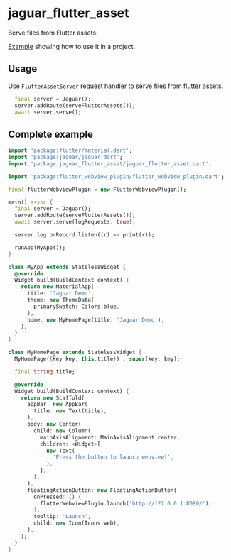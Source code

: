 # jaguar_flutter_asset

Serve files from Flutter assets.

[Example](https://github.com/jaguar-examples/flutter_webview) showing
how to use it in a project.

## Usage

Use `FlutterAssetServer` request handler to serve files from flutter assets.

```dart
  final server = Jaguar();
  server.addRoute(serveFlutterAssets());
  await server.serve();
```

## Complete example

```dart
import 'package:flutter/material.dart';
import 'package:jaguar/jaguar.dart';
import 'package:jaguar_flutter_asset/jaguar_flutter_asset.dart';

import 'package:flutter_webview_plugin/flutter_webview_plugin.dart';

final flutterWebviewPlugin = new FlutterWebviewPlugin();

main() async {
  final server = Jaguar();
  server.addRoute(serveFlutterAssets());
  await server.serve(logRequests: true);

  server.log.onRecord.listen((r) => print(r));

  runApp(MyApp());
}

class MyApp extends StatelessWidget {
  @override
  Widget build(BuildContext context) {
    return new MaterialApp(
      title: 'Jaguar Demo',
      theme: new ThemeData(
        primarySwatch: Colors.blue,
      ),
      home: new MyHomePage(title: 'Jaguar Demo'),
    );
  }
}

class MyHomePage extends StatelessWidget {
  MyHomePage({Key key, this.title}) : super(key: key);

  final String title;

  @override
  Widget build(BuildContext context) {
    return new Scaffold(
      appBar: new AppBar(
        title: new Text(title),
      ),
      body: new Center(
        child: new Column(
          mainAxisAlignment: MainAxisAlignment.center,
          children: <Widget>[
            new Text(
              'Press the button to launch webview!',
            ),
          ],
        ),
      ),
      floatingActionButton: new FloatingActionButton(
        onPressed: () {
          flutterWebviewPlugin.launch('http://127.0.0.1:8080/');
        },
        tooltip: 'Launch',
        child: new Icon(Icons.web),
      ),
    );
  }
}

```
